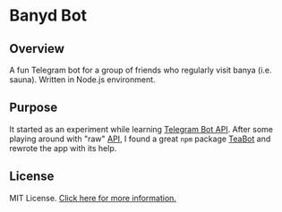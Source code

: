 # Banyd Bot

## Overview

A fun Telegram bot for a group of friends who regularly visit banya (i.e. sauna). Written in Node.js environment.

## Purpose

It started as an experiment while learning [Telegram Bot API](https://core.telegram.org/bots). After some playing around with "raw" [API](https://core.telegram.org/bots/api), I found a great `npm` package [TeaBot](https://github.com/strikeentco/teabot/tree/master/docs/#telegram-api) and rewrote the app with its help.

## License

MIT License. [Click here for more information.](LICENSE.md)
